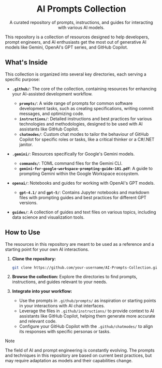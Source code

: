 <div align="center">
  <h1>AI Prompts Collection</h1>
  <p>A curated repository of prompts, instructions, and guides for interacting with various AI models.</p>
</div>

This repository is a collection of resources designed to help developers, prompt engineers, and AI enthusiasts get the most out of generative AI models like Gemini, OpenAI's GPT series, and GitHub Copilot.

## What's Inside

This collection is organized into several key directories, each serving a specific purpose:

- **`.github/`**: The core of the collection, containing resources for enhancing your AI-assisted development workflow.
  - **`prompts/`**: A wide range of prompts for common software development tasks, such as creating specifications, writing commit messages, and optimizing code.
  - **`instructions/`**: Detailed instructions and best practices for various technologies and methodologies, designed to be used with AI assistants like GitHub Copilot.
  - **`chatmodes/`**: Custom chat modes to tailor the behaviour of GitHub Copilot for specific roles or tasks, like a critical thinker or a C#/.NET janitor.

- **`.gemini/`**: Resources specifically for Google's Gemini models.
  - **`commands/`**: TOML command files for the Gemini CLI.
  - **`gemini-for-google-workspace-prompting-guide-101.pdf`**: A guide to prompting Gemini within the Google Workspace ecosystem.

- **`openai/`**: Notebooks and guides for working with OpenAI's GPT models.
  - **`gpt-4.1/`** and **`gpt-5/`**: Contains Jupyter notebooks and markdown files with prompting guides and best practices for different GPT versions.

- **`guides/`**: A collection of guides and text files on various topics, including data science and visualization tools.

## How to Use

The resources in this repository are meant to be used as a reference and a starting point for your own AI interactions.

1.  **Clone the repository:**
    ```bash
    git clone https://github.com/your-username/AI-Prompts-Collection.git
    ```

2.  **Browse the collection:** Explore the directories to find prompts, instructions, and guides relevant to your needs.

3.  **Integrate into your workflow:**
    - Use the prompts in `.github/prompts/` as inspiration or starting points in your interactions with AI chat interfaces.
    - Leverage the files in `.github/instructions/` to provide context to AI assistants like GitHub Copilot, helping them generate more accurate and relevant code.
    - Configure your GitHub Copilot with the `.github/chatmodes/` to align its responses with specific personas or tasks.

> [!NOTE]
> The field of AI and prompt engineering is constantly evolving. The prompts and techniques in this repository are based on current best practices, but may require adaptation as models and their capabilities change.